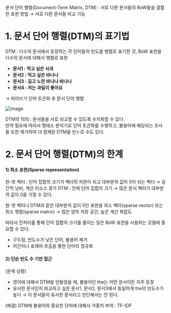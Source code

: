 문서 단어 행렬(Document-Term Matrix, DTM) : 서로 다른 문서들의 BoW들을 결합한 표현 방법 → 서로 다른 문서들 비교 가능

# 1. 문서 단어 행렬(DTM)의 표기법
DTM : 다수의 문서에서 등장하는 각 단어들의 빈도를 행렬로 표기한 것, BoW 표현을 다수의 문서에 대해서 행렬로 표현

- **문서1 : 먹고 싶은 사과**
- **문서2 : 먹고 싶은 바나나**
- **문서3 : 길고 노란 바나나 바나나**
- **문서4 : 저는 과일이 좋아요**

→ 띄어쓰기 단어 토큰화 후 문서 단어 행렬

![image](https://user-images.githubusercontent.com/57162812/149180115-ae88b242-71b3-4894-b730-44d6cc9436ef.png)

DTM의 의의 : 문서들을 서로 비교할 수 있도록 수치화할 수 있다.  
만약 필요에 따라서 형태소 분석기로 단어 토큰화를 수행하고, 불용어에 해당되는 조사들 또한 제거하여 더 정제된 DTM을 만ㄷ르 수도 있다.

# 2. 문서 단어 행렬(DTM)의 한계
#### 1) 희소 표현(Sparse representation)
원-핫 벡터 : 단어 집합의 크기가 벡터의 차원이 되고 대부분의 값이 0이 되는 벡터 → 공간적 낭비, 계산 리소스 증가
DTM : 전체 단어 집합의 크기 → 많은 문서 벡터가 대부분의 값이 0을 가질 수 있다.

원-핫 벡터나 DTM과 같은 대부분의 값이 0인 표현을 희소 벡터(sparse vector) 또는 희소 행렬(sparse matrix) → 많은 양의 저장 공간, 높은 계산 복잡도 

따라서 전처리를 통해 단어 집합의 크기를 줄이는 일은 BoW 표현을 사용하는 모델에 중요할 수 있다.
- 구두점, 빈도수가 낮은 단어, 불용어 제거
- 어간이나 표제어 추출을 통한 단어의 정규화

#### 2) 단순 빈도 수 기반 접근
(문제 상황)
- 영어에 대해서 DTM을 만들었을 때, 불용어인 the는 어떤 문서이든 자주 등장  
- 유사한 문서인지 비교하고 싶은 문서1, 문서2, 문서3에서 동일하게 the의 빈도수가 높다
→ 이 문서들이 유사한 문서라고 판단해서는 안 된다.

(해결)
DTM에 불용어와 중요한 단어에 대해서 가중치 부여 : TF-IDF
